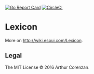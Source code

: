 [![Go Report Card](https://goreportcard.com/badge/github.com/esoui/lexicon)](https://goreportcard.com/report/github.com/esoui/lexicon)
[![CircleCI](https://circleci.com/gh/esoui/lexicon/tree/master.svg?style=shield)](https://circleci.com/gh/esoui/lexicon/tree/master)

# Lexicon

More on http://wiki.esoui.com/Lexicon.

## Legal

The MIT License © 2016 Arthur Corenzan.
